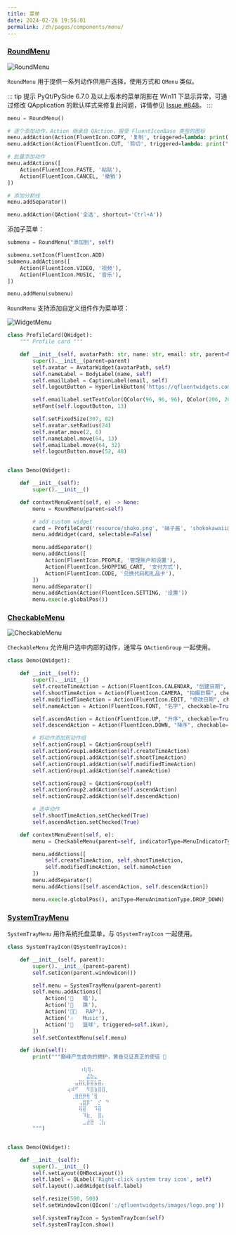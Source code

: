 ```yaml
---
title: 菜单
date: 2024-02-26 19:56:01
permalink: /zh/pages/components/menu/
---
```


### [RoundMenu](https://pyqt-fluent-widgets.readthedocs.io/zh-cn/latest/autoapi/qfluentwidgets/components/widgets/menu/index.html#qfluentwidgets.components.widgets.menu.RoundMenu)

![RoundMenu](/img/components/menu/RoundMenu.png)

`RoundMenu` 用于提供一系列动作供用户选择，使用方式和 `QMenu` 类似。

::: tip 提示
PyQt/PySide 6.7.0 及以上版本的菜单阴影在 Win11 下显示异常，可通过修改 QApplication 的默认样式来修复此问题，详情参见 [Issue #848](https://github.com/zhiyiYo/PyQt-Fluent-Widgets/issues/848)。
:::

```python
menu = RoundMenu()

# 逐个添加动作，Action 继承自 QAction，接受 FluentIconBase 类型的图标
menu.addAction(Action(FluentIcon.COPY, '复制', triggered=lambda: print("复制成功")))
menu.addAction(Action(FluentIcon.CUT, '剪切', triggered=lambda: print("剪切成功")))

# 批量添加动作
menu.addActions([
    Action(FluentIcon.PASTE, '粘贴'),
    Action(FluentIcon.CANCEL, '撤销')
])

# 添加分割线
menu.addSeparator()

menu.addAction(QAction('全选', shortcut='Ctrl+A'))
```

添加子菜单：

```python
submenu = RoundMenu("添加到", self)

submenu.setIcon(FluentIcon.ADD)
submenu.addActions([
    Action(FluentIcon.VIDEO, '视频'),
    Action(FluentIcon.MUSIC, '音乐'),
])

menu.addMenu(submenu)
```

`RoundMenu` 支持添加自定义组件作为菜单项：

![WidgetMenu](/img/components/menu/WidgetMenu.png)

```python
class ProfileCard(QWidget):
    """ Profile card """

    def __init__(self, avatarPath: str, name: str, email: str, parent=None):
        super().__init__(parent=parent)
        self.avatar = AvatarWidget(avatarPath, self)
        self.nameLabel = BodyLabel(name, self)
        self.emailLabel = CaptionLabel(email, self)
        self.logoutButton = HyperlinkButton('https://qfluentwidgets.com/', '注销', self)

        self.emailLabel.setTextColor(QColor(96, 96, 96), QColor(206, 206, 206))
        setFont(self.logoutButton, 13)

        self.setFixedSize(307, 82)
        self.avatar.setRadius(24)
        self.avatar.move(2, 6)
        self.nameLabel.move(64, 13)
        self.emailLabel.move(64, 32)
        self.logoutButton.move(52, 48)


class Demo(QWidget):

    def __init__(self):
        super().__init__()

    def contextMenuEvent(self, e) -> None:
        menu = RoundMenu(parent=self)

        # add custom widget
        card = ProfileCard('resource/shoko.png', '硝子酱', 'shokokawaii@outlook.com', menu)
        menu.addWidget(card, selectable=False)

        menu.addSeparator()
        menu.addActions([
            Action(FluentIcon.PEOPLE, '管理账户和设置'),
            Action(FluentIcon.SHOPPING_CART, '支付方式'),
            Action(FluentIcon.CODE, '兑换代码和礼品卡'),
        ])
        menu.addSeparator()
        menu.addAction(Action(FluentIcon.SETTING, '设置'))
        menu.exec(e.globalPos())
```

### [CheckableMenu](https://pyqt-fluent-widgets.readthedocs.io/zh-cn/latest/autoapi/qfluentwidgets/components/widgets/menu/index.html#qfluentwidgets.components.widgets.menu.CheckableMenu)

![CheckableMenu](/img/components/menu/CheckableMenu.png)

`CheckableMenu` 允许用户选中内部的动作，通常与 `QActionGroup` 一起使用。

```python
class Demo(QWidget):

    def __init__(self):
        super().__init__()
        self.createTimeAction = Action(FluentIcon.CALENDAR, "创建日期", checkable=True)
        self.shootTimeAction = Action(FluentIcon.CAMERA, "拍摄日期", checkable=True)
        self.modifiedTimeAction = Action(FluentIcon.EDIT, "修改日期", checkable=True)
        self.nameAction = Action(FluentIcon.FONT, "名字", checkable=True)

        self.ascendAction = Action(FluentIcon.UP, "升序", checkable=True)
        self.descendAction = Action(FluentIcon.DOWN, "降序", checkable=True)

        # 将动作添加到动作组
        self.actionGroup1 = QActionGroup(self)
        self.actionGroup1.addAction(self.createTimeAction)
        self.actionGroup1.addAction(self.shootTimeAction)
        self.actionGroup1.addAction(self.modifiedTimeAction)
        self.actionGroup1.addAction(self.nameAction)

        self.actionGroup2 = QActionGroup(self)
        self.actionGroup2.addAction(self.ascendAction)
        self.actionGroup2.addAction(self.descendAction)

        # 选中动作
        self.shootTimeAction.setChecked(True)
        self.ascendAction.setChecked(True)

    def contextMenuEvent(self, e):
        menu = CheckableMenu(parent=self, indicatorType=MenuIndicatorType.RADIO)

        menu.addActions([
            self.createTimeAction, self.shootTimeAction,
            self.modifiedTimeAction, self.nameAction
        ])
        menu.addSeparator()
        menu.addActions([self.ascendAction, self.descendAction])

        menu.exec(e.globalPos(), aniType=MenuAnimationType.DROP_DOWN)
```

### [SystemTrayMenu](https://pyqt-fluent-widgets.readthedocs.io/zh-cn/latest/autoapi/qfluentwidgets/components/widgets/menu/index.html#qfluentwidgets.components.widgets.menu.SystemTrayMenu)

`SystemTrayMenu` 用作系统托盘菜单，与 `QSystemTrayIcon` 一起使用。

```python
class SystemTrayIcon(QSystemTrayIcon):

    def __init__(self, parent):
        super().__init__(parent=parent)
        self.setIcon(parent.windowIcon())

        self.menu = SystemTrayMenu(parent=parent)
        self.menu.addActions([
            Action('🎤   唱'),
            Action('🕺   跳'),
            Action('🤘🏼   RAP'),
            Action('🎶   Music'),
            Action('🏀   篮球', triggered=self.ikun),
        ])
        self.setContextMenu(self.menu)

    def ikun(self):
        print("""巅峰产生虚伪的拥护，黄昏见证真正的使徒 🏀

                       ⠰⢷⢿⠄
                   ⠀⠀⠀⠀⠀⣼⣷⣄
                   ⠀⠀⣤⣿⣇⣿⣿⣧⣿⡄
                   ⢴⠾⠋⠀⠀⠻⣿⣷⣿⣿⡀
                   ⠀⢀⣿⣿⡿⢿⠈⣿
                   ⠀⠀⠀⢠⣿⡿⠁⠀⡊⠀⠙
                   ⠀⠀⠀⢿⣿⠀⠀⠹⣿
                   ⠀⠀⠀⠀⠹⣷⡀⠀⣿⡄
                   ⠀⠀⠀⠀⣀⣼⣿⠀⢈⣧
        """)


class Demo(QWidget):

    def __init__(self):
        super().__init__()
        self.setLayout(QHBoxLayout())
        self.label = QLabel('Right-click system tray icon', self)
        self.layout().addWidget(self.label)

        self.resize(500, 500)
        self.setWindowIcon(QIcon(':/qfluentwidgets/images/logo.png'))

        self.systemTrayIcon = SystemTrayIcon(self)
        self.systemTrayIcon.show()

```